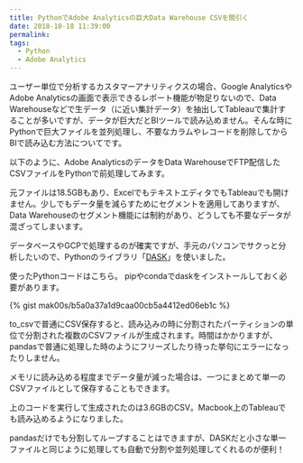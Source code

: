 ```yaml
---
title: PythonでAdobe Analyticsの巨大Data Warehouse CSVを間引く
date: 2018-10-18 11:39:00
permalink: 
tags:
  - Python
  - Adobe Analytics
---
```


ユーザー単位で分析するカスタマーアナリティクスの場合、Google AnalyticsやAdobe Analyticsの画面で表示できるレポート機能が物足りないので、Data Warehouseなどで生データ（に近い集計データ）を抽出してTableauで集計することが多いですが、データが巨大だとBIツールで読み込めません。そんな時にPythonで巨大ファイルを並列処理し、不要なカラムやレコードを削除してからBIで読み込む方法についてです。
<!-- more -->

以下のように、Adobe AnalyticsのデータをData WarehouseでFTP配信したCSVファイルをPythonで前処理してみます。

元ファイルは18.5GBもあり、ExcelでもテキストエディタでもTableauでも開けません。少しでもデータ量を減らすためにセグメントを適用してありますが、Data Warehouseのセグメント機能には制約があり、どうしても不要なデータが混ざってしまいます。

データベースやGCPで処理するのが確実ですが、手元のパソコンでサクっと分析したいので、Pythonのライブラリ「[DASK](https://docs.dask.org/en/latest/)」を使いました。

使ったPythonコードはこちら。
pipやcondaでdaskをインストールしておく必要があります。

{% gist mak00s/b5a0a37a1d9caa00cb5a4412ed06eb1c %}


to_csvで普通にCSV保存すると、読み込みの時に分割されたパーティションの単位で分割された複数のCSVファイルが生成されます。時間はかかりますが、pandasで普通に処理した時のようにフリーズしたり待った挙句にエラーになったりしません。

メモリに読み込める程度までデータ量が減った場合は、一つにまとめて単一のCSVファイルとして保存することもできます。

上のコードを実行して生成されたのは3.6GBのCSV。Macbook上のTableauでも読み込めるようになりました。

pandasだけでも分割してループすることはできますが、DASKだと小さな単一ファイルと同じように処理しても自動で分割や並列処理してくれるのが便利！